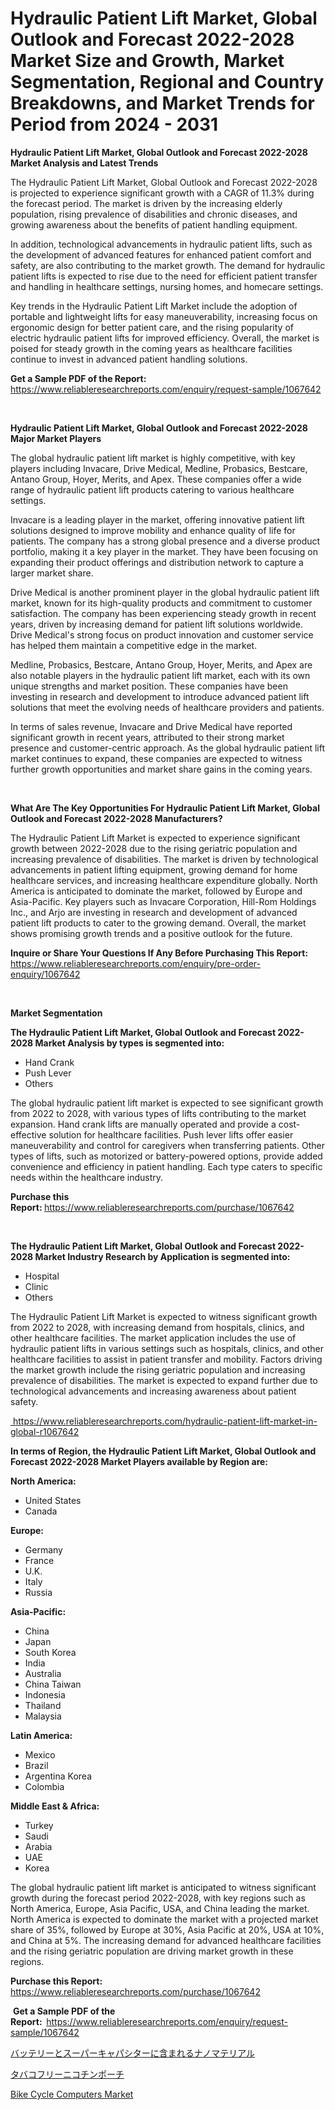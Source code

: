 <p><h1>Hydraulic Patient Lift Market, Global Outlook and Forecast 2022-2028 Market Size and Growth, Market Segmentation, Regional and Country Breakdowns, and Market Trends for Period from 2024 -  2031</h1></p><p><strong>Hydraulic Patient Lift Market, Global Outlook and Forecast 2022-2028 Market Analysis and Latest Trends</strong></p>
<p><p>The Hydraulic Patient Lift Market, Global Outlook and Forecast 2022-2028 is projected to experience significant growth with a CAGR of 11.3% during the forecast period. The market is driven by the increasing elderly population, rising prevalence of disabilities and chronic diseases, and growing awareness about the benefits of patient handling equipment. </p><p>In addition, technological advancements in hydraulic patient lifts, such as the development of advanced features for enhanced patient comfort and safety, are also contributing to the market growth. The demand for hydraulic patient lifts is expected to rise due to the need for efficient patient transfer and handling in healthcare settings, nursing homes, and homecare settings.</p><p>Key trends in the Hydraulic Patient Lift Market include the adoption of portable and lightweight lifts for easy maneuverability, increasing focus on ergonomic design for better patient care, and the rising popularity of electric hydraulic patient lifts for improved efficiency. Overall, the market is poised for steady growth in the coming years as healthcare facilities continue to invest in advanced patient handling solutions.</p></p>
<p><strong>Get a Sample PDF of the Report:&nbsp;</strong> <a href="https://www.reliableresearchreports.com/enquiry/request-sample/1067642">https://www.reliableresearchreports.com/enquiry/request-sample/1067642</a></p>
<p>&nbsp;</p>
<p><strong>Hydraulic Patient Lift Market, Global Outlook and Forecast 2022-2028 Major Market Players</strong></p>
<p><p>The global hydraulic patient lift market is highly competitive, with key players including Invacare, Drive Medical, Medline, Probasics, Bestcare, Antano Group, Hoyer, Merits, and Apex. These companies offer a wide range of hydraulic patient lift products catering to various healthcare settings.</p><p>Invacare is a leading player in the market, offering innovative patient lift solutions designed to improve mobility and enhance quality of life for patients. The company has a strong global presence and a diverse product portfolio, making it a key player in the market. They have been focusing on expanding their product offerings and distribution network to capture a larger market share.</p><p>Drive Medical is another prominent player in the global hydraulic patient lift market, known for its high-quality products and commitment to customer satisfaction. The company has been experiencing steady growth in recent years, driven by increasing demand for patient lift solutions worldwide. Drive Medical's strong focus on product innovation and customer service has helped them maintain a competitive edge in the market.</p><p>Medline, Probasics, Bestcare, Antano Group, Hoyer, Merits, and Apex are also notable players in the hydraulic patient lift market, each with its own unique strengths and market position. These companies have been investing in research and development to introduce advanced patient lift solutions that meet the evolving needs of healthcare providers and patients.</p><p>In terms of sales revenue, Invacare and Drive Medical have reported significant growth in recent years, attributed to their strong market presence and customer-centric approach. As the global hydraulic patient lift market continues to expand, these companies are expected to witness further growth opportunities and market share gains in the coming years.</p></p>
<p>&nbsp;</p>
<p><strong>What Are The Key Opportunities For Hydraulic Patient Lift Market, Global Outlook and Forecast 2022-2028 Manufacturers?</strong></p>
<p><p>The Hydraulic Patient Lift Market is expected to experience significant growth between 2022-2028 due to the rising geriatric population and increasing prevalence of disabilities. The market is driven by technological advancements in patient lifting equipment, growing demand for home healthcare services, and increasing healthcare expenditure globally. North America is anticipated to dominate the market, followed by Europe and Asia-Pacific. Key players such as Invacare Corporation, Hill-Rom Holdings Inc., and Arjo are investing in research and development of advanced patient lift products to cater to the growing demand. Overall, the market shows promising growth trends and a positive outlook for the future.</p></p>
<p><strong>Inquire or Share Your Questions If Any Before Purchasing This Report:</strong> <a href="https://www.reliableresearchreports.com/enquiry/pre-order-enquiry/1067642">https://www.reliableresearchreports.com/enquiry/pre-order-enquiry/1067642</a></p>
<p>&nbsp;</p>
<p><strong>Market Segmentation</strong></p>
<p><strong>The Hydraulic Patient Lift Market, Global Outlook and Forecast 2022-2028 Market Analysis by types is segmented into:</strong></p>
<p><ul><li>Hand Crank</li><li>Push Lever</li><li>Others</li></ul></p>
<p><p>The global hydraulic patient lift market is expected to see significant growth from 2022 to 2028, with various types of lifts contributing to the market expansion. Hand crank lifts are manually operated and provide a cost-effective solution for healthcare facilities. Push lever lifts offer easier maneuverability and control for caregivers when transferring patients. Other types of lifts, such as motorized or battery-powered options, provide added convenience and efficiency in patient handling. Each type caters to specific needs within the healthcare industry.</p></p>
<p><strong>Purchase this Report:&nbsp;</strong><a href="https://www.reliableresearchreports.com/purchase/1067642">https://www.reliableresearchreports.com/purchase/1067642</a></p>
<p>&nbsp;</p>
<p><strong>The Hydraulic Patient Lift Market, Global Outlook and Forecast 2022-2028 Market Industry Research by Application is segmented into:</strong></p>
<p><ul><li>Hospital</li><li>Clinic</li><li>Others</li></ul></p>
<p><p>The Hydraulic Patient Lift Market is expected to witness significant growth from 2022 to 2028, with increasing demand from hospitals, clinics, and other healthcare facilities. The market application includes the use of hydraulic patient lifts in various settings such as hospitals, clinics, and other healthcare facilities to assist in patient transfer and mobility. Factors driving the market growth include the rising geriatric population and increasing prevalence of disabilities. The market is expected to expand further due to technological advancements and increasing awareness about patient safety.</p></p>
<p><a href="https://www.reliableresearchreports.com/hydraulic-patient-lift-market-in-global-r1067642">&nbsp;https://www.reliableresearchreports.com/hydraulic-patient-lift-market-in-global-r1067642</a></p>
<p><strong>In terms of Region, the Hydraulic Patient Lift Market, Global Outlook and Forecast 2022-2028 Market Players available by Region are:</strong></p>
<p>
    <p> <strong> North America: </strong>
        <ul>
            <li>United States</li>
            <li>Canada</li>
        </ul>
        </p> 
    <p> <strong> Europe: </strong>
        <ul>
            <li>Germany</li>
            <li>France</li>
            <li>U.K.</li>
            <li>Italy</li>
            <li>Russia</li>
        </ul>
        </p> 
    <p> <strong> Asia-Pacific: </strong>
        <ul>
            <li>China</li>
            <li>Japan</li>
            <li>South Korea</li>
            <li>India</li>
            <li>Australia</li>
            <li>China Taiwan</li>
            <li>Indonesia</li>
            <li>Thailand</li>
            <li>Malaysia</li>
        </ul>
        </p> 
    <p> <strong> Latin America: </strong>
        <ul>
            <li>Mexico</li>
            <li>Brazil</li>
            <li>Argentina Korea</li>
            <li>Colombia</li>
        </ul>
        </p> 
    <p> <strong> Middle East & Africa: </strong>
        <ul>
            <li>Turkey</li>
            <li>Saudi</li>
            <li>Arabia</li>
            <li>UAE</li>
            <li>Korea</li>
        </ul>
    </p>
    </p>
<p><p>The global hydraulic patient lift market is anticipated to witness significant growth during the forecast period 2022-2028, with key regions such as North America, Europe, Asia Pacific, USA, and China leading the market. North America is expected to dominate the market with a projected market share of 35%, followed by Europe at 30%, Asia Pacific at 20%, USA at 10%, and China at 5%. The increasing demand for advanced healthcare facilities and the rising geriatric population are driving market growth in these regions.</p></p>
<p><strong>Purchase this Report: </strong><a href="https://www.reliableresearchreports.com/purchase/1067642">https://www.reliableresearchreports.com/purchase/1067642</a></p>
<p>&nbsp;<strong>Get a Sample PDF of the Report:&nbsp;&nbsp;</strong><a href="https://www.reliableresearchreports.com/enquiry/request-sample/1067642">https://www.reliableresearchreports.com/enquiry/request-sample/1067642</a></p>
<p><strong></strong></p>
<p><p><a href="https://github.com/LeoraEber/Market-Research-Report-List-1/blob/main/162730386959.md">バッテリーとスーパーキャパシターに含まれるナノマテリアル</a></p><p><a href="https://github.com/tubbs463/Market-Research-Report-List-1/blob/main/489877386958.md">タバコフリーニコチンポーチ</a></p><p><a href="https://view.publitas.com/reportprime-1/bike-cycle-computers-market-insights-into-market-cagr-market-trends-and-growth-strategies/">Bike Cycle Computers Market</a></p></p>